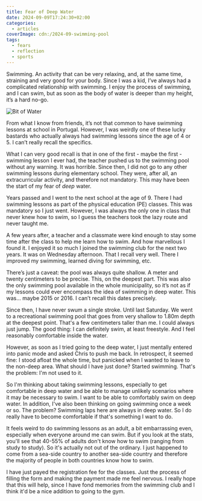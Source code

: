 ```yaml
---
title: Fear of Deep Water
date: 2024-09-09T17:24:30+02:00
categories:
  - articles
coverImage: cdn:/2024-09-swimming-pool
tags:
  - fears
  - reflection
  - sports
---
```


Swimming. An activity that can be very relaxing, and, at the same time, straining and very good for your body. Since I was a kid, I’ve always had a complicated relationship with swimming. I enjoy the process of swimming, and I can swim, but as soon as the body of water is deeper than my height, it’s a hard no-go.

<!--more-->

![Bit of Water](cdn:/2024-09-swimming-pool?class=fw)

From what I know from friends, it’s not that common to have swimming lessons at school in Portugal. However, I was weirdly one of these lucky bastards who actually always had swimming lessons since the age of 4 or 5. I can’t really recall the specifics.

What I can very good recall is that in one of the first - maybe the first - swimming lesson I ever had, the teacher pushed us to the swimming pool without any warning. It was horrible. Since then, I did not go to any other swimming lessons during elementary school. They were, after all, an extracurricular activity, and therefore not mandatory. This may have been the start of my fear of *deep* water.

Years passed and I went to the next school at the age of 9. There I had swimming lessons as part of the physical education (PE) classes. This was mandatory so I just went. However, I was always the only one in class that never knew how to swim, so I guess the teachers took the lazy route and never taught me.

A few years after, a teacher and a classmate were kind enough to stay some time after the class to help me learn how to swim. And how marvellous I found it. I enjoyed it so much I joined the swimming club for the next two years. It was on Wednesday afternoon. That I recall very well. There I improved my swimming, learned diving for swimming, etc.

There’s just a caveat: the pool was always quite shallow. A meter and twenty centimeters to be precise. This, on the deepest part. This was also the only swimming pool available in the whole municipality, so it’s not as if my lessons could ever encompass the idea of swimming in deep water. This was... maybe 2015 or 2016. I can’t recall this dates precisely.

Since then, I have never swum a single stroke. Until last Saturday. We went to a recreational swimming pool that goes from very shallow to 1.80m depth at the deepest point. That's a few centimeters taller than me. I could always just jump. The good thing: I can definitely swim, at least freestyle. And I feel reasonably comfortable inside the water.

However, as soon as I tried going to the deep water, I just mentally entered into panic mode and asked Chris to push me back. In retrospect, it seemed fine: I stood afloat the whole time, but panicked when I wanted to leave to the non-deep area. What should I have just done? Started swimming. That's the problem: I'm not used to it.

So I'm thinking about taking swimming lessons, especially to get comfortable in deep water and be able to manage unlikely scenarios where it may be necessary to swim. I want to be able to comfortably swim on deep water. In addition, I've also been thinking on going swimming once a week or so. The problem? Swimming laps here are always in deep water. So I do really have to become comfortable if that's something I want to do.

It feels weird to do swimming lessons as an adult, a bit embarrassing even, especially when everyone around me can swim. But if you look at the stats, you'll see that 40-55% of adults don't know how to swim (ranging from study to study). So it's actually not out of the ordinary. I just happened to come from a sea-side country to another sea-side country and therefore the majority of people in both countries know how to swim.

I have just payed the registration fee for the classes. Just the process of filling the form and making the payment made me feel nervous. I really hope that this will help, since I have fond memories from the swimming club and I think it'd be a nice addition to going to the gym.
